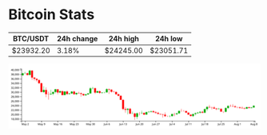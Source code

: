 # Bitcoin Stats

BTC/USDT|24h change|24h high|24h low|
|---|---|---|---|
|$23932.20|3.18%|$24245.00|$23051.71|

<img src="./chart.svg">
